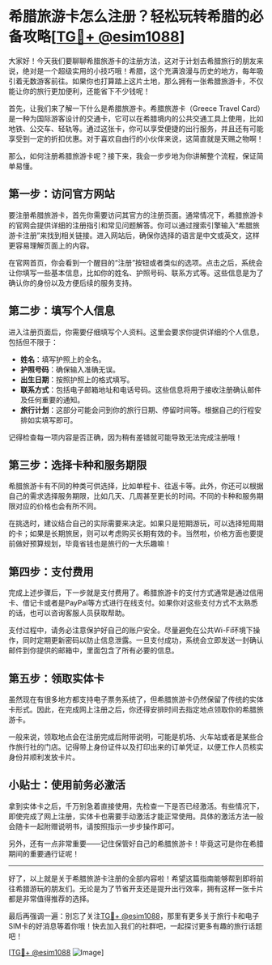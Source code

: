 # 希腊旅游卡怎么注册？轻松玩转希腊的必备攻略[[TG💪+ @esim1088](https://t.me/s/esim1088)]

大家好！今天我们要聊聊希腊旅游卡的注册方法，这对于计划去希腊旅行的朋友来说，绝对是一个超级实用的小技巧哦！希腊，这个充满浪漫与历史的地方，每年吸引着无数游客前往。如果你也打算踏上这片土地，那么拥有一张希腊旅游卡，不仅能让你的旅行更加便利，还能省下不少钱呢！

首先，让我们来了解一下什么是希腊旅游卡。希腊旅游卡（Greece Travel Card）是一种为国际游客设计的交通卡，它可以在希腊境内的公共交通工具上使用，比如地铁、公交车、轻轨等。通过这张卡，你可以享受便捷的出行服务，并且还有可能享受到一定的折扣优惠。对于喜欢自由行的小伙伴来说，这简直就是天赐之物啊！

那么，如何注册希腊旅游卡呢？接下来，我会一步步地为你讲解整个流程，保证简单易懂。

## 第一步：访问官方网站

要注册希腊旅游卡，首先你需要访问其官方的注册页面。通常情况下，希腊旅游卡的官网会提供详细的注册指引和常见问题解答。你可以通过搜索引擎输入“希腊旅游卡注册”来找到相关链接。进入网站后，确保你选择的语言是中文或英文，这样更容易理解页面上的内容。

在官网首页，你会看到一个醒目的“注册”按钮或者类似的选项。点击之后，系统会让你填写一些基本信息，比如你的姓名、护照号码、联系方式等。这些信息是为了确认你的身份以及方便后续的服务支持。

## 第二步：填写个人信息

进入注册页面后，你需要仔细填写个人资料。这里会要求你提供详细的个人信息，包括但不限于：

- **姓名**：填写护照上的全名。
- **护照号码**：确保输入准确无误。
- **出生日期**：按照护照上的格式填写。
- **联系方式**：包括电子邮箱地址和电话号码。这些信息将用于接收注册确认邮件及任何重要的通知。
- **旅行计划**：这部分可能会问到你的旅行日期、停留时间等。根据自己的行程安排如实填写即可。

记得检查每一项内容是否正确，因为稍有差错就可能导致无法完成注册哦！

## 第三步：选择卡种和服务期限

希腊旅游卡有不同的种类可供选择，比如单程卡、往返卡等。此外，你还可以根据自己的需求选择服务期限，比如几天、几周甚至更长的时间。不同的卡种和服务期限对应的价格也会有所不同。

在挑选时，建议结合自己的实际需要来决定。如果只是短期游玩，可以选择短周期的卡；如果是长期旅居，则可以考虑购买长期有效的卡。当然啦，价格方面也要提前做好预算规划，毕竟省钱也是旅行的一大乐趣嘛！

## 第四步：支付费用

完成上述步骤后，下一步就是支付费用了。希腊旅游卡的支付方式通常是通过信用卡、借记卡或者是PayPal等方式进行在线支付。如果你对这些支付方式不太熟悉的话，也可以咨询客服人员获取帮助。

支付过程中，请务必注意保护好自己的账户安全。尽量避免在公共Wi-Fi环境下操作，同时定期更新密码以防止信息泄露。一旦支付成功，系统会立即发送一封确认邮件到你提供的邮箱中，里面包含了所有必要的信息。

## 第五步：领取实体卡

虽然现在有很多地方都支持电子票务系统了，但希腊旅游卡仍然保留了传统的实体卡形式。因此，在完成网上注册之后，你还得安排时间去指定地点领取你的希腊旅游卡。

一般来说，领取地点会在注册完成后附带说明，可能是机场、火车站或者是某些合作旅行社的门店。记得带上身份证件以及打印出来的订单凭证，以便工作人员核实身份并顺利发放卡片。

## 小贴士：使用前务必激活

拿到实体卡之后，千万别急着直接使用，先检查一下是否已经激活。有些情况下，即使完成了网上注册，实体卡也需要手动激活才能正常使用。具体的激活方法一般会随卡一起附赠说明书，请按照指示一步步操作即可。

另外，还有一点非常重要——记住保管好自己的希腊旅游卡！毕竟这可是你在希腊期间的重要通行证呢！

---

好了，以上就是关于希腊旅游卡注册的全部内容啦！希望这篇指南能够帮到即将前往希腊游玩的朋友们。无论是为了节省开支还是提升出行效率，拥有这样一张卡片都是非常值得推荐的选择。

最后再强调一遍：别忘了关注[TG💪+ @esim1088](https://t.me/s/esim1088)，那里有更多关于旅行卡和电子SIM卡的好消息等着你哦！快去加入我们的社群吧，一起探讨更多有趣的旅行话题吧！

[[TG💪+ @esim1088](https://t.me/s/esim1088) ![Image](https://i.postimg.cc/4NQfJmqS/Snipaste-2025-05-13-00-14-12.png)]